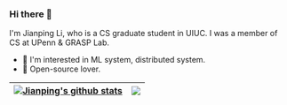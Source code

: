 ### Hi there 👋

I'm Jianping Li, who is a CS graduate student in UIUC. I was a member of CS at UPenn & GRASP Lab.

<!-- Checkout my [résumé](https://github.com/jpli02/jpli02/blob/main/resume.pdf) (Last updated at 2022/11/09). -->

- 🔭 I'm interested in ML system, distributed system.
- 🌱 Open-source lover.

| <a href="https://github.com/jpli02/github-readme-stats"><img align="center" src="https://github-readme-stats.vercel.app/api?username=jpli02&show_icons=true&include_all_commits=true&theme=buefy&hide_border=true" alt="Jianping's github stats" /></a> | <a href="https://github.com/jpli02/github-readme-stats"><img align="center" src="https://github-readme-stats.vercel.app/api/top-langs/?username=jpli02&layout=compact&theme=buefy&hide_border=true" /></a> |
| ------------- | ------------- |

